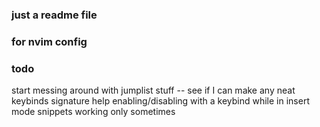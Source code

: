### just a readme file
### for nvim config


### todo
start messing around with jumplist stuff -- see if I can make any neat keybinds
signature help enabling/disabling with a keybind while in insert mode
snippets working only sometimes

